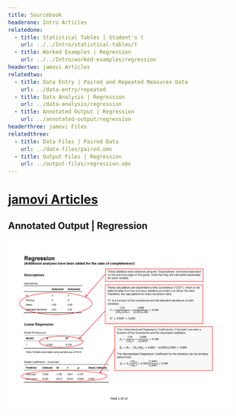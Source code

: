 ```yaml
---
title: Sourcebook
headerone: Intro Articles
relatedone:
  - title: Statistical Tables | Student's t
    url: ../../Intro/statistical-tables/t
  - title: Worked Examples | Regression
    url: ../../Intro/worked-examples/regression
headertwo: jamovi Articles
relatedtwo:
  - title: Data Entry | Paired and Repeated Measures Data
    url: ../data-entry/repeated
  - title: Data Analysis | Regression
    url: ../data-analysis/regression
  - title: Annotated Output | Regression
    url: ../annotated-output/regression
headerthree: jamovi Files
relatedthree:
  - title: Data Files | Paired Data
    url: ../data-files/paired.omv
  - title: Output Files | Regression
    url: ../output-files/regression.omv
---
```


# [jamovi Articles](../index.md)

## Annotated Output | Regression

<p align="center"><kbd><img src="regression.png"></kbd></p>
